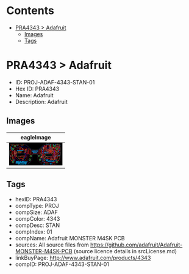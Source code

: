 



Contents
========

* [PRA4343 > Adafruit](#pra4343--adafruit)
	* [Images](#images)
	* [Tags](#tags)

# PRA4343 > Adafruit

- ID: PROJ-ADAF-4343-STAN-01
- Hex ID: PRA4343
- Name: Adafruit
- Description: Adafruit

## Images
  
  

|eagleImage|
| :---: |
|[![eagleImage](eagleImage_140.png)](eagleImage.png)|

## Tags

- hexID: PRA4343
- oompType: PROJ
- oompSize: ADAF
- oompColor: 4343
- oompDesc: STAN
- oompIndex: 01
- oompName: Adafruit MONSTER M4SK PCB
- sources: All source files from https://github.com/adafruit/Adafruit-MONSTER-M4SK-PCB (source licence details in srcLicense.md)
- linkBuyPage: http://www.adafruit.com/products/4343
- oompID: PROJ-ADAF-4343-STAN-01
